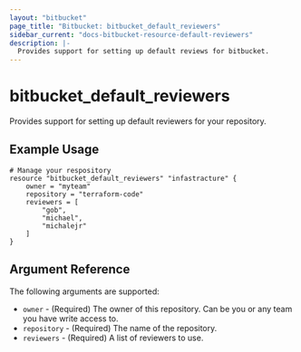 ```yaml
---
layout: "bitbucket"
page_title: "Bitbucket: bitbucket_default_reviewers"
sidebar_current: "docs-bitbucket-resource-default-reviewers"
description: |-
  Provides support for setting up default reviews for bitbucket.
---
```


# bitbucket\_default_reviewers

Provides support for setting up default reviewers for your repository.

## Example Usage

```
# Manage your respository
resource "bitbucket_default_reviewers" "infastracture" {
    owner = "myteam"
    repository = "terraform-code"
    reviewers = [
        "gob",
        "michael",
        "michalejr"
    ]
}
```

## Argument Reference

The following arguments are supported:

* `owner` - (Required) The owner of this repository. Can be you or any team you
  have write access to.
* `repository` - (Required) The name of the repository.
* `reviewers` - (Required) A list of reviewers to use.
